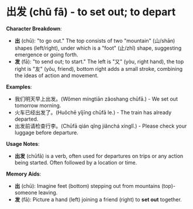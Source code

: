 # **出发 (chū fā) - to set out; to depart**

**Character Breakdown**:  
- **出** (chū): "to go out." The top consists of two "mountain" (山/shān) shapes (left/right), under which is a "foot" (止/zhǐ) shape, suggesting emergence or going forth.  
- **发** (fā): "to send out; to start." The left is "又" (yòu, right hand), the top right is "友" (yǒu, friend), bottom right adds a small stroke, combining the ideas of action and movement.

**Examples**:  
- 我们明天早上出发。(Wǒmen míngtiān zǎoshang chūfā.) - We set out tomorrow morning.  
- 火车已经出发了。(Huǒchē yǐjīng chūfā le.) - The train has already departed.  
- 出发前请检查行李。(Chūfā qián qǐng jiǎnchá xínglǐ.) - Please check your luggage before departure.

**Usage Notes**:  
- **出发** (chūfā) is a verb, often used for departures on trips or any action being started. Often followed by a location or time.

**Memory Aids**:  
- **出** (chū): Imagine feet (bottom) stepping out from mountains (top)-someone leaving.  
- **发** (fā): Picture a hand (left) joining a friend (right) to **set out** together.
